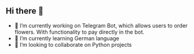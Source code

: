 ## Hi there 👋

- 🔭 I’m currently working on Telegram Bot, which allows users to order flowers. With functionality to pay directly in the bot.
- 🌱 I’m currently learning German language
- 👯 I’m looking to collaborate on Python projects


<!--
**cozanostra7/cozanostra7** is a ✨ _special_ ✨ repository because its `README.md` (this file) appears on your GitHub profile.

Here are some ideas to get you started:

- 🔭 I’m currently working on ...
- 🌱 I’m currently learning ...
- 👯 I’m looking to collaborate on ...
- 🤔 I’m looking for help with ...
- 💬 Ask me about ...
- 📫 How to reach me: ...
- 😄 Pronouns: ...
- ⚡ Fun fact: ...
-->
